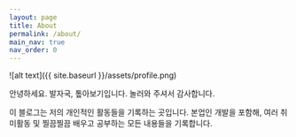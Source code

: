 ```yaml
---
layout: page
title: About
permalink: /about/
main_nav: true
nav_order: 0
---
```


![alt text]({{ site.baseurl }}/assets/profile.png)

안녕하세요. 발자국, 톺아보기입니다. 놀러와 주셔서 감사합니다.

이 블로그는 저의 개인적인 활동들을 기록하는 곳입니다. 본업인 개발을 포함해, 여러 취미활동 및 찔끔찔끔 배우고 공부하는 모든 내용들을 기록합니다.